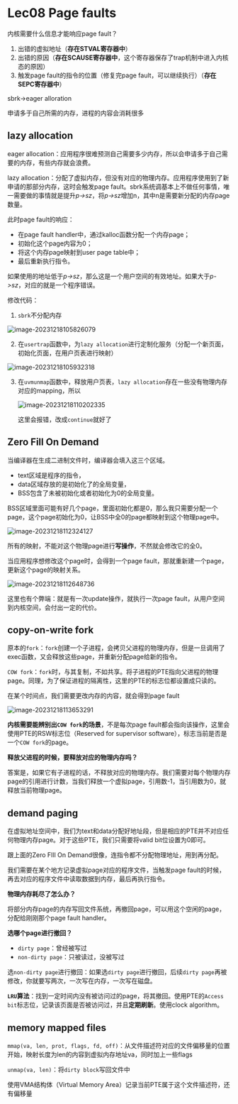 # Lec08 Page faults

内核需要什么信息才能响应page fault？

1. 出错的虚拟地址（**存在STVAL寄存器中**）
2. 出错的原因（**存在SCAUSE寄存器中**，这个寄存器保存了trap机制中进入内核态的原因）
3. 触发page fault的指令的位置（修复完page fault，可以继续执行）（**存在SEPC寄存器中**）



sbrk->eager alloration

申请多于自己所需的内存，进程的内容会消耗很多

## lazy allocation

eager allocation：应用程序很难预测自己需要多少内存，所以会申请多于自己需要的内存，有些内存就会浪费。

lazy allocation：分配了虚拟内存，但没有对应的物理内存。应用程序使用到了新申请的那部分内存，这时会触发page fault。sbrk系统调基本上不做任何事情，唯一需要做的事情就是提升*p->sz*，将*p->sz*增加n，其中n是需要新分配的内存page数量。

此时page fault的响应：

- 在page fault handler中，通过kalloc函数分配一个内存page；
- 初始化这个page内容为0；
- 将这个内存page映射到user page table中；
- 最后重新执行指令。

如果使用的地址低于*p->sz*，那么这是一个用户空间的有效地址。如果大于*p->sz*，对应的就是一个程序错误。

修改代码：

1. `sbrk`不分配内存

![image-20231218105826079](https://raw.githubusercontent.com/ZhouYixiuuuu/picture/master/imgs/202312181058046.png)

2. 在`usertrap`函数中，为`lazy allocation`进行定制化服务（分配一个新页面，初始化页面，在用户页表进行映射）

![image-20231218105932318](https://raw.githubusercontent.com/ZhouYixiuuuu/picture/master/imgs/202312181059188.png)

3. 在`uvmunmap`函数中，释放用户页表，`lazy allocation`存在一些没有物理内存对应的mapping，所以

   ![image-20231218110202335](https://raw.githubusercontent.com/ZhouYixiuuuu/picture/master/imgs/202312181102331.png)

   这里会报错，改成`continue`就好了

## Zero Fill On Demand

当编译器在生成二进制文件时，编译器会填入这三个区域。

- text区域是程序的指令，
- data区域存放的是初始化了的全局变量，
- BSS包含了未被初始化或者初始化为0的全局变量。

BSS区域里面可能有好几个page，里面初始化都是0，那么我只需要分配一个page，这个page初始化为0，让BSS中全0的page都映射到这个物理page中。

![image-20231218112324127](https://raw.githubusercontent.com/ZhouYixiuuuu/picture/master/imgs/202312181123622.png)

所有的映射，不能对这个物理page进行**写操作**，不然就会修改它的全0。

当应用程序想修改这个page时，会得到一个page fault，那就重新建一个page，更新这个page的映射关系。

![image-20231218112648736](https://raw.githubusercontent.com/ZhouYixiuuuu/picture/master/imgs/202312181126206.png)

这里也有个弊端：就是有一次update操作，就执行一次page fault，从用户空间到内核空间，会付出一定的代价。

## copy-on-write fork

原本的`fork`：`fork`创建一个子进程，会拷贝父进程的物理内存，但是一旦调用了exec函数，又会释放这些page，并重新分配page给新的指令。

`COW fork`：`fork`时，与其复制，不如共享。将子进程的PTE指向父进程的物理page。同理，为了保证进程的隔离性，这里的PTE的标志位都设置成只读的。

在某个时间点，我们需要更改内存的内容，就会得到page fault

![image-20231218113653291](https://raw.githubusercontent.com/ZhouYixiuuuu/picture/master/imgs/202312181136051.png)

**内核需要能辨别出`COW fork`的场景**，不是每次page fault都会指向该操作，这里会使用PTE的RSW标志位（Reserved for supervisor software），标志当前是否是一个`COW fork`的page。

**释放父进程的时候，要释放对应的物理内存吗？**

答案是，如果它有子进程的话，不释放对应的物理内存。我们需要对每个物理内存page的引用进行计数，当我们释放一个虚拟page，引用数-1，当引用数为0，就释放当前物理page。

## demand paging

在虚拟地址空间中，我们为text和data分配好地址段，但是相应的PTE并不对应任何物理内存page。对于这些PTE，我们只需要将valid bit位设置为0即可。

跟上面的Zero FIll On Demand很像，连指令都不分配物理地址，用到再分配。

我们需要在某个地方记录虚拟page对应的程序文件，当触发page fault的时候，再去对应的程序文件中读取数据到内存，最后再执行指令。

**物理内存耗尽了怎么办？**

将部分内存page的内存写回文件系统，再撤回page，可以用这个空闲的page，分配给刚刚那个page fault handler。

**选哪个page进行撤回？**

* `dirty page`：曾经被写过
* `non-dirty page`：只被读过，没被写过

选`non-dirty page`进行撤回：如果选`dirty page`进行撤回，后续`dirty page`再被修改，你就要写两次，一次写在内存，一次写在磁盘。

**`LRU`算法**：找到一定时间内没有被访问过的page，将其撤回。使用PTE的`Access bit`标志位，记录该页面是否被访问过，并且**定期刷新**。使用clock algorithm。

## memory mapped files

`mmap(va, len, prot, flags, fd, off)`：从文件描述符对应的文件偏移量的位置开始，映射长度为len的内容到虚拟内存地址va，同时加上一些flags

`unmap(va, len)`：将`dirty block`写回文件中

使用VMA结构体（Virtual Memory Area）记录当前PTE属于这个文件描述符，还有偏移量

